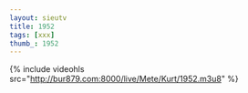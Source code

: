 ```yaml
--- 
layout: sieutv
title: 1952
tags: [xxx]
thumb_: 1952
---
```

{% include videohls src="http://bur879.com:8000/live/Mete/Kurt/1952.m3u8" %} 
